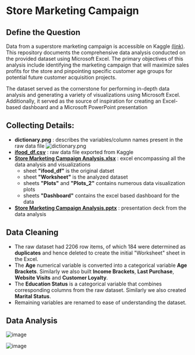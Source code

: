 # Store Marketing Campaign
## Define the Question
Data from a superstore marketing campaign is accessible on Kaggle [(link)](https://www.kaggle.com/datasets/ahsan81/superstore-marketing-campaign-dataset "Kaggle Link to the Dataset"). This repository documents the comprehensive data analysis conducted on the provided dataset using Microsoft Excel. The primary objectives of this analysis include identifying the marketing campaign that will maximize sales profits for the store and pinpointing specific customer age groups for potential future customer acquisition projects.

The dataset served as the cornerstone for performing in-depth data analysis and generating a variety of visualizations using Microsoft Excel. Additionally, it served as the source of inspiration for creating an Excel-based dashboard and a Microsoft PowerPoint presentation

## Collecting Details:
- **dictionary.png** : describes the variables/column names present in the raw data file
  ![dictionary.png](https://github.com/anil023/Store-Marketing-Campaign/blob/bf3c72c976ca68970ed9146b3c0f720883c6c2be/dictionary.png "Link to the File")
- **[ifood_df.csv](https://github.com/anil023/Store-Marketing-Campaign/blob/bf3c72c976ca68970ed9146b3c0f720883c6c2be/ifood_df.csv "Link to the File")** : raw data file exported from Kaggle
- **[Store Marketing Campaign Analysis.xlsx](https://github.com/anil023/Store-Marketing-Campaign/blob/bf3c72c976ca68970ed9146b3c0f720883c6c2be/Store%20Marketing%20Campaign%20Dashboard.xlsx "Link to the File")** : excel encompassing all the data analysis and visualizations
     - sheet **"ifood_df"** is the original datset
     - sheet **"Worksheet"** is the analyzed dataset
     - sheets **"Plots"** and **"Plots_2"** contains numerous data visualization plots
     - sheets **"Dashboard"** contains the excel based dashboard for the data
- **[Store Marketing Campaign Analysis.pptx](https://github.com/anil023/Store-Marketing-Campaign/blob/bf3c72c976ca68970ed9146b3c0f720883c6c2be/Store%20Marketing%20Campaign%20Analysis.pptx "Link to the File")** : presentation deck from the data analysis

## Data Cleaning
- The raw dataset had 2206 row items, of which 184 were determined as **duplicates** and hence deleted to create the initial "Worksheet" sheet in the Excel.
- The **Age** numerical variable is converted into a categorical variable **Age Brackets**. Similarly we also built **Income Brackets**, **Last Purchase**, **Website Visits** and **Customer Loyalty**.
- The **Education Status** is a categorical variable that combines corresponding columns from the raw dataset. Similarly we also created **Marital Status**.
- Remaining variables are renamed to ease of understanding the dataset.

## Data Analysis
![image](https://github.com/anil023/Store-Marketing-Campaign/assets/19195341/0c3abdd4-c039-41b0-af5e-050f240e81f1)

![image](https://github.com/anil023/Store-Marketing-Campaign/assets/19195341/6ef41591-e9bc-4870-9225-26b3c5013e56)



